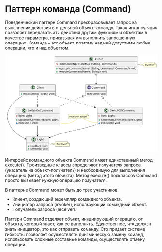 # Паттерн команда (Command)
Поведенческий паттерн Command преобразовывает запрос на выполнение действия в отдельный объект-команду. Такая инкапсуляция позволяет передавать эти действия другим функциям и объектам в качестве параметра, приказывая им выполнить запрошенную операцию. Команда – это объект, поэтому над ней допустимы любые операции, что и над объектом.

<img src="Command.png" alt="UML">

Интерфейс командного объекта Command имеет единственный метод execute(). Производные классы определяют получателя запроса (указатель на объект-получатель) и необходимую для выполнения операцию (метод этого объекта). Метод execute() подклассов Command просто вызывает нужную операцию получателя.

В паттерне Command может быть до трех участников:
* Клиент, создающий экземпляр командного объекта.
* Инициатор запроса (invoker), использующий командный объект.
* Получатель запроса (receiver).
 
Паттерн Command отделяет объект, инициирующий операцию, от объекта, который знает, как ее выполнить. Единственное, что должен знать инициатор, это как отправить команду. Это придает системе гибкость: позволяет осуществлять динамическую замену команд, использовать сложные составные команды, осуществлять отмену операций.